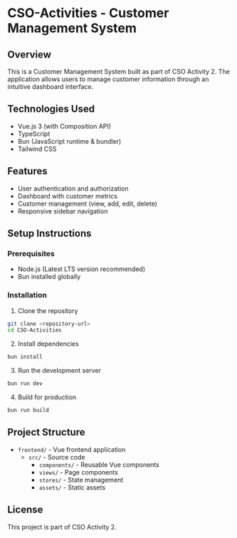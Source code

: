 # CSO-Activities - Customer Management System

## Overview
This is a Customer Management System built as part of CSO Activity 2. The application allows users to manage customer information through an intuitive dashboard interface.

## Technologies Used
- Vue.js 3 (with Composition API)
- TypeScript
- Bun (JavaScript runtime & bundler)
- Tailwind CSS

## Features
- User authentication and authorization
- Dashboard with customer metrics
- Customer management (view, add, edit, delete)
- Responsive sidebar navigation

## Setup Instructions

### Prerequisites
- Node.js (Latest LTS version recommended)
- Bun installed globally

### Installation
1. Clone the repository
```bash
git clone <repository-url>
cd CSO-Activities
```

2. Install dependencies
```bash
bun install
```

3. Run the development server
```bash
bun run dev
```

4. Build for production
```bash
bun run build
```

## Project Structure
- `frontend/` - Vue frontend application
  - `src/` - Source code
    - `components/` - Reusable Vue components
    - `views/` - Page components
    - `stores/` - State management
    - `assets/` - Static assets

## License
This project is part of CSO Activity 2.